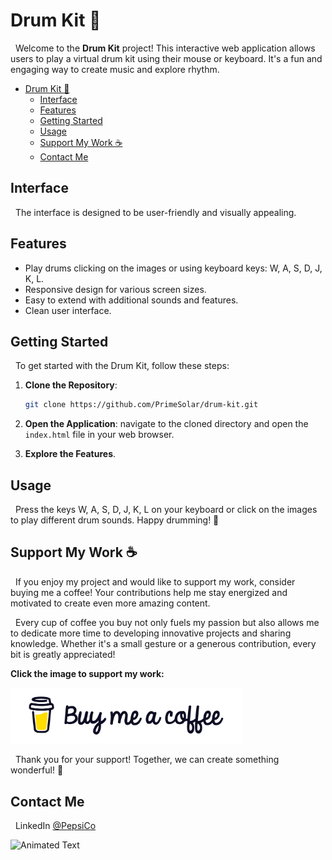 # Drum Kit 🥁

&nbsp;&nbsp;Welcome to the **Drum Kit** project! This interactive web application allows users to play a virtual drum kit using their mouse or keyboard. It's a fun and engaging way to create music and explore rhythm.

- [Drum Kit 🥁](#drum-kit-)
  - [Interface](#interface)
  - [Features](#features)
  - [Getting Started](#getting-started)
  - [Usage](#usage)
  - [Support My Work ☕](#support-my-work-)
  - [Contact Me](#contact-me)

## Interface

&nbsp;&nbsp;The interface is designed to be user-friendly and visually appealing.

## Features

- Play drums clicking on the images or using keyboard keys: W, A, S, D, J, K, L.
- Responsive design for various screen sizes.
- Easy to extend with additional sounds and features.
- Clean user interface.

## Getting Started

&nbsp;&nbsp;To get started with the Drum Kit, follow these steps:

1. **Clone the Repository**:

   ```bash
   git clone https://github.com/PrimeSolar/drum-kit.git
   ```

2. **Open the Application**: navigate to the cloned directory and open the `index.html` file in your web browser.

3. **Explore the Features**.

## Usage

&nbsp;&nbsp;Press the keys W, A, S, D, J, K, L on your keyboard or click on the images to play different drum sounds. Happy drumming! 🥁

## Support My Work ☕

&nbsp;&nbsp;If you enjoy my project and would like to support my work, consider buying me a coffee! Your contributions help me stay energized and motivated to create even more amazing content.

&nbsp;&nbsp;Every cup of coffee you buy not only fuels my passion but also allows me to dedicate more time to developing innovative projects and sharing knowledge. Whether it's a small gesture or a generous contribution, every bit is greatly appreciated!

**Click the image to support my work:**

<a href="https://coff.ee/cocacola">
  <img src="assets/images/coffee.jpg" width="370" height="auto" alt="Buy Me a Coffee"/>
</a>

&nbsp;&nbsp;Thank you for your support! Together, we can create something wonderful! 💖

<a name="contact-me"></a>

## Contact Me

&nbsp;&nbsp;LinkedIn [@PepsiCo](https://www.linkedin.com/in/PepsiCo/)

![Animated Text](https://readme-typing-svg.demolab.com/?lines=Web+Developer;Internet+Sommelier;Passionate+Athlete;Caring+Environmentalist;Human)

